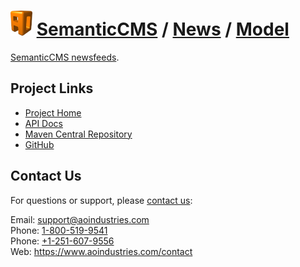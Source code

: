 # [<img src="ao-logo.png" alt="AO Logo" width="35" height="40">](https://www.aoindustries.com/) [SemanticCMS](https://semanticcms.com/) / [News](https://semanticcms.com/news/) / [Model](https://semanticcms.com/news/model/)
[SemanticCMS newsfeeds](https://semanticcms.com/news/).

## Project Links
* [Project Home](https://semanticcms.com/news/model/)
* [API Docs](https://semanticcms.com/news/model/apidocs/)
* [Maven Central Repository](https://search.maven.org/#search%7Cgav%7C1%7Cg:%22com.semanticcms%22%20AND%20a:%22semanticcms-news-model%22)
* [GitHub](https://github.com/aoindustries/semanticcms-news-model)

## Contact Us
For questions or support, please [contact us](https://www.aoindustries.com/contact):

Email: [support@aoindustries.com](mailto:support@aoindustries.com)  
Phone: [1-800-519-9541](tel:1-800-519-9541)  
Phone: [+1-251-607-9556](tel:+1-251-607-9556)  
Web: https://www.aoindustries.com/contact
